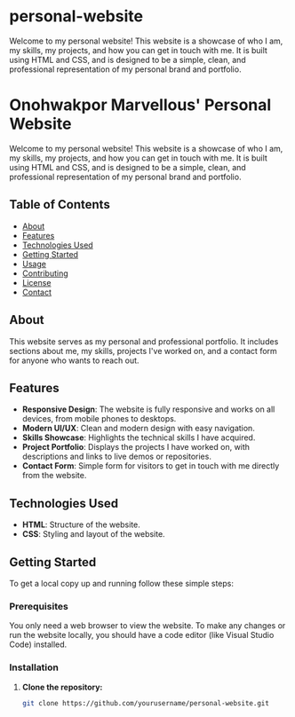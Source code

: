 # personal-website
Welcome to my personal website! This website is a showcase of who I am, my skills, my projects, and how you can get in touch with me. It is built using HTML and CSS, and is designed to be a simple, clean, and professional representation of my personal brand and portfolio.
# Onohwakpor Marvellous' Personal Website

Welcome to my personal website! This website is a showcase of who I am, my skills, my projects, and how you can get in touch with me. It is built using HTML and CSS, and is designed to be a simple, clean, and professional representation of my personal brand and portfolio.

## Table of Contents

- [About](#about)
- [Features](#features)
- [Technologies Used](#technologies-used)
- [Getting Started](#getting-started)
- [Usage](#usage)
- [Contributing](#contributing)
- [License](#license)
- [Contact](#contact)

## About

This website serves as my personal and professional portfolio. It includes sections about me, my skills, projects I've worked on, and a contact form for anyone who wants to reach out.

## Features

- **Responsive Design**: The website is fully responsive and works on all devices, from mobile phones to desktops.
- **Modern UI/UX**: Clean and modern design with easy navigation.
- **Skills Showcase**: Highlights the technical skills I have acquired.
- **Project Portfolio**: Displays the projects I have worked on, with descriptions and links to live demos or repositories.
- **Contact Form**: Simple form for visitors to get in touch with me directly from the website.

## Technologies Used

- **HTML**: Structure of the website.
- **CSS**: Styling and layout of the website.
  
## Getting Started

To get a local copy up and running follow these simple steps:

### Prerequisites

You only need a web browser to view the website. To make any changes or run the website locally, you should have a code editor (like Visual Studio Code) installed.

### Installation

1. **Clone the repository:**

   ```bash
   git clone https://github.com/yourusername/personal-website.git
